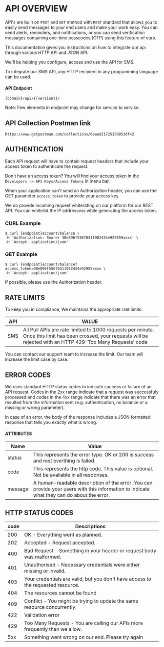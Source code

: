 # API OVERVIEW

API's are built on `POST` and `GET` method with `REST` standard that allows you to easily send messages to your end users and make your work easy. You can send alerts, reminders, and notifications, or you can send verification messages containing one-time passcodes (OTP) using this feature of ours.

This documentation gives you instructions on how to integrate our api through various _*HTTP*_ API and _*JSON*_ API.

We'll be helping you configure, access and use the API for SMS.

To integrate our SMS API, any HTTP recipient in any programming language can be used.

#### API Endpoint

```
{domain}/api/{{version}}/
```

Note: Few elements in endpoint may change for service to service.

## API Collection Postman link

```
https://www.getpostman.com/collections/6eaad21725156053df42
```

## AUTHENTICATION

Each API request will have to contain request headers that include your access token to authenticate the request.

Don't have an access token? You will find your access token in the `Developers -> API Keys/Access Tokens` in menu bar.

When your application can't send an Authorization header, you can use the GET parameter `access_token` to provide your access key.

We do provide incoming request whitelisting on our platform for our REST API. You can whitelist the IP addressess while generating the access token.

### CURL Example

```shell
$ curl {endpoint}account/balance \
-H 'Authorization: Bearer 38e896f55670311982434e929559xxxx' \
-H 'Accept: application/json'
```

### GET Example

```shell
$ curl {endpoint}account/balance?access_token=38e896f55670311982434e92955xxxx \
-H 'Accept: application/json'
```

If possible, please use the Authorization header.

## RATE LIMITS

To keep you in compliance, We maintains the appropriate rate limits:

| API | VALUE                                                                                                                                                                  |
| --- | ---------------------------------------------------------------------------------------------------------------------------------------------------------------------- |
| SMS | All Pull APIs are rate limited to 1000 requests per minute. Once this limit has been crossed, your requests will be rejected with an HTTP 429 'Too Many Requests' code |

You can contact our support team to increase the limit. Our team will increase the limit case by case.

## ERROR CODES

We uses standard HTTP status codes to indicate success or failure of an API request. Codes in the 2xx range indicate that a request was successfuly processed and codes in the 4xx range indicate that there was an error that resulted from the information sent (e.g. authentication, no balance or a missing or wrong parameter).

In case of an error, the body of the response includes a JSON formatted response that tells you exactly what is wrong.

#### ATTRIBUTES

| Name    | Value                                                                                                                                     |
| ------- | ----------------------------------------------------------------------------------------------------------------------------------------- |
| status  | This represents the error type. OK or 200 is success and rest everthing is failed.                                                        |
| code    | This represents the http code. This value is optional. Not be avaliable in all responses.                                                 |
| message | A human-readable description of the error. You can provide your users with this information to indicate what they can do about the error. |

## HTTP STATUS CODES

| code | Descriptions                                                                     |
| ---- | -------------------------------------------------------------------------------- |
| 200  | OK - Everything went as planned.                                                 |
| 202  | Accepted - Request accepted.                                                     |
| 400  | Bad Request - Something in your header or request body was malformed.            |
| 401  | Unauthorised - Necessary credentials were either missing or invalid.             |
| 403  | Your credentials are valid, but you don't have access to the requested resource. |
| 404  | The resources cannot be found                                                    |
| 409  | Conflict - You might be trying to update the same resource concurrently.         |
| 422  | Validation error                                                                 |
| 429  | Too Many Requests - You are calling our APIs more frequently than we allow.      |
| 5xx  | Something went wrong on our end. Please try again                                |
